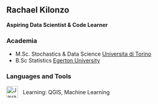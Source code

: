 ##  Rachael Kilonzo

**Aspiring Data Scientist & Code Learner**

### Academia
- M.Sc. Stochastics & Data Science [Universita di Torino](https://www.unito.it/)
- B.Sc Statistics [Egerton University](https://www.egerton.ac.ke/)

### Languages and Tools
<img align="left" alt="Java" width="30px" style="padding-right:10px;" src="https://cdn.jsdelivr.net/gh/devicons/devicon@latest/icons/jupyter/jupyter-original-wordmark.svg" />

###

Learning: QGIS, Machine Learning
